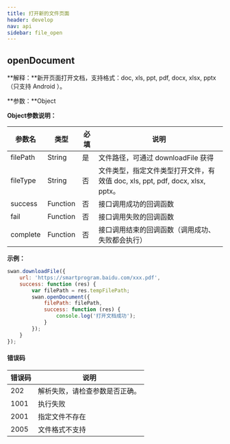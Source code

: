 ```yaml
---
title: 打开新的文件页面
header: develop
nav: api
sidebar: file_open
---
```

openDocument
-----

**解释：**新开页面打开文档，支持格式：doc, xls, ppt, pdf, docx, xlsx, pptx（只支持 Android ）。

**参数：**Object

**Object参数说明：**

|参数名 |类型  |必填  |说明|
|---- | ---- | ---- |---- |
|filePath   |String  |  是  | 文件路径，可通过 downloadFile 获得|
|fileType   |String  |  否  | 文件类型，指定文件类型打开文件，有效值 doc, xls, ppt, pdf, docx, xlsx, pptx。|
|success   |Function  |  否  | 接口调用成功的回调函数|
|fail  |Function  |  否 |  接口调用失败的回调函数|
|complete   | Function   | 否 |  接口调用结束的回调函数（调用成功、失败都会执行）|

**示例：**

```js
swan.downloadFile({
    url: 'https://smartprogram.baidu.com/xxx.pdf',
    success: function (res) {
        var filePath = res.tempFilePath;
        swan.openDocument({
            filePath: filePath,
            success: function (res) {
                console.log('打开文档成功');
            }
        });
    }
});
```
#### 错误码


|错误码|说明|
|--|--|
|202|解析失败，请检查参数是否正确。|
|1001|执行失败|
|2001|指定文件不存在|
|2005|文件格式不支持|